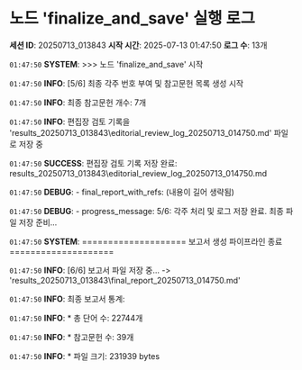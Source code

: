 # 노드 'finalize_and_save' 실행 로그

**세션 ID**: 20250713_013843
**시작 시간**: 2025-07-13 01:47:50
**로그 수**: 13개

`01:47:50` **SYSTEM**: >>> 노드 'finalize_and_save' 시작

`01:47:50` **INFO**: [5/6] 최종 각주 번호 부여 및 참고문헌 목록 생성 시작

`01:47:50` **INFO**: 최종 참고문헌 개수: 7개

`01:47:50` **INFO**: 편집장 검토 기록을 'results_20250713_013843\editorial_review_log_20250713_014750.md' 파일로 저장 중

`01:47:50` **SUCCESS**: 편집장 검토 기록 저장 완료: results_20250713_013843\editorial_review_log_20250713_014750.md

`01:47:50` **DEBUG**:   - final_report_with_refs: (내용이 길어 생략됨)

`01:47:50` **DEBUG**:   - progress_message: 5/6: 각주 처리 및 로그 저장 완료. 최종 파일 저장 준비...

`01:47:50` **SYSTEM**: ==================== 보고서 생성 파이프라인 종료 ====================

`01:47:50` **INFO**: [6/6] 보고서 파일 저장 중... -> 'results_20250713_013843\final_report_20250713_014750.md'

`01:47:50` **INFO**: 최종 보고서 통계:

`01:47:50` **INFO**:   * 총 단어 수: 22744개

`01:47:50` **INFO**:   * 참고문헌 수: 39개

`01:47:50` **INFO**:   * 파일 크기: 231939 bytes

